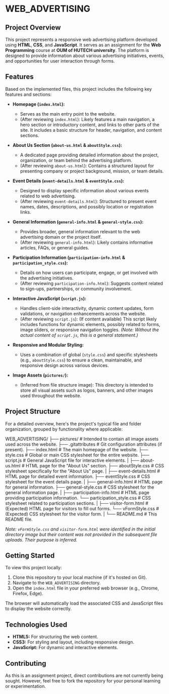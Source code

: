 # WEB_ADVERTISING

## Project Overview

This project represents a responsive web advertising platform developed using **HTML**, **CSS**, and **JavaScript**. It serves as an assignment for the **Web Programming** course at **OUM of HUTECH university**. The platform is designed to provide information about various advertising initiatives, events, and opportunities for user interaction through forms.

## Features

Based on the implemented files, this project includes the following key features and sections:

* **Homepage (`index.html`):**
  * Serves as the main entry point to the website.
  * (After reviewing `index.html`): Likely features a main navigation, a hero section or introductory content, and links to other parts of the site. It includes a basic structure for header, navigation, and content sections.

* **About Us Section (`about-us.html` & `aboutStyle.css`):**
  * A dedicated page providing detailed information about the project, organization, or team behind the advertising platform.
  * (After reviewing `about-us.html`): Contains a structured layout for presenting company or project background, mission, or team details.

* **Event Details (`event-details.html` & `eventStyle.css`):**
  * Designed to display specific information about various events related to web advertising.
  * (After reviewing `event-details.html`): Structured to present event names, dates, descriptions, and possibly location or registration links.

* **General Information (`general-info.html` & `general-style.css`):**
  * Provides broader, general information relevant to the web advertising domain or the project itself.
  * (After reviewing `general-info.html`): Likely contains informative articles, FAQs, or general guides.

* **Participation Information (`participation-info.html` & `participation_style.css`):**
  * Details on how users can participate, engage, or get involved with the advertising initiatives.
  * (After reviewing `participation-info.html`): Suggests content related to sign-ups, partnerships, or community involvement.

* **Interactive JavaScript (`script.js`):**
  * Handles client-side interactivity, dynamic content updates, form validations, or navigation enhancements across the website.
  * (After reviewing `script.js`): (If content available) This script likely includes functions for dynamic elements, possibly related to forms, image sliders, or responsive navigation toggles. *(Note: Without the actual content of `script.js`, this is a general statement.)*

* **Responsive and Modular Styling:**
  * Uses a combination of global (`style.css`) and specific stylesheets (e.g., `aboutStyle.css`) to ensure a clean, maintainable, and responsive design across various devices.

* **Image Assets (`pictures/`):**
  * (Inferred from file structure image): This directory is intended to store all visual assets such as logos, banners, and other images used throughout the website.

## Project Structure

For a detailed overview, here's the project's typical file and folder organization, grouped by functionality where applicable:

WEB_ADVERTISING/
├── pictures/                  # Intended to contain all image assets used across the website.
├── .gitattributes             # Git configuration attributes (if present).
├── index.html                 # The main homepage of the website.
├── style.css                  # Global or main CSS stylesheet for the entire website.
├── script.js                  # General JavaScript file for interactive elements.
|
├── about-us.html              # HTML page for the "About Us" section.
├── aboutStyle.css             # CSS stylesheet specifically for the "About Us" page.
|
├── event-details.html         # HTML page for detailed event information.
├── eventStyle.css             # CSS stylesheet for the event details page.
|
├── general-info.html          # HTML page for general information.
├── general-style.css          # CSS stylesheet for the general information page.
|
├── participation-info.html    # HTML page providing participation information.
└── participation_style.css    # CSS stylesheet related to participation sections.
|
├── visitor-form.html          # (Expected) HTML page for visitors to fill out forms.
└── vFormStyle.css             # (Expected) CSS stylesheet for the visitor form.
|
└── README.md                  # This README file.

*Note: `vFormStyle.css` and `visitor-form.html` were identified in the initial directory image but their content was not provided in the subsequent file uploads. Their purpose is inferred.*

## Getting Started

To view this project locally:

1. Clone this repository to your local machine (if it's hosted on Git).
2. Navigate to the `WEB_ADVERTISING` directory.
3. Open the `index.html` file in your preferred web browser (e.g., Chrome, Firefox, Edge).

The browser will automatically load the associated CSS and JavaScript files to display the website correctly.

## Technologies Used

* **HTML5:** For structuring the web content.
* **CSS3:** For styling and layout, including responsive design.
* **JavaScript:** For dynamic and interactive elements.

## Contributing

As this is an assignment project, direct contributions are not currently being sought. However, feel free to fork the repository for your personal learning or experimentation.
